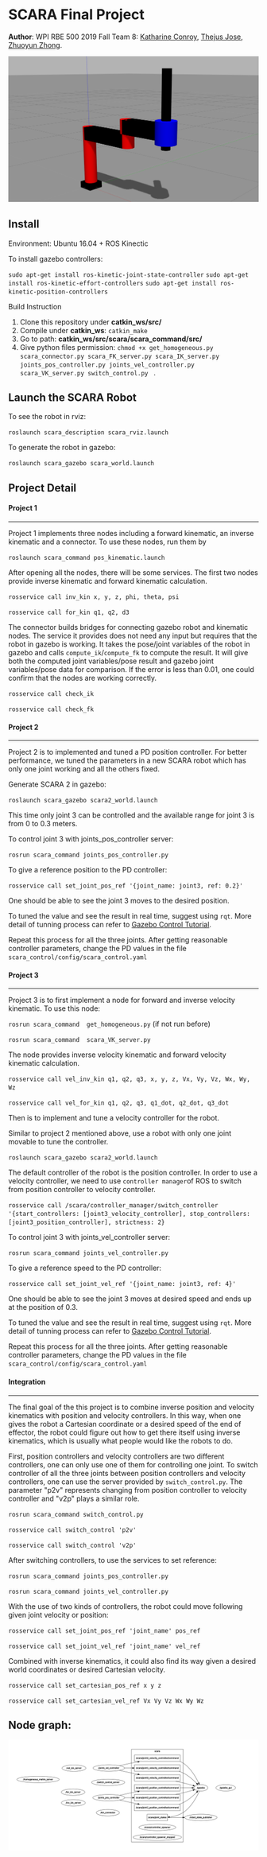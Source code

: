 # SCARA Final Project

**Author**:  WPI RBE 500 2019 Fall Team 8: [Katharine Conroy](https://github.com/KatConroy57), [Thejus Jose](https://github.com/thejose5), [Zhuoyun Zhong](https://github.com/joeyzhong90595).

![node_graph](demo/robot.png)

## Install

Environment: Ubuntu 16.04 + ROS Kinectic

To install gazebo controllers:

`sudo apt-get install ros-kinetic-joint-state-controller`
`sudo apt-get install ros-kinetic-effort-controllers`
`sudo apt-get install ros-kinetic-position-controllers`

Build Instruction

1. Clone this repository under **catkin_ws/src/**
2. Compile under **catkin_ws**: `catkin_make`
3. Go to path: **catkin_ws/src/scara/scara_command/src/**
4. Give python files permission: `chmod +x get_homogeneous.py scara_connector.py scara_FK_server.py scara_IK_server.py joints_pos_controller.py joints_vel_controller.py scara_VK_server.py switch_control.py ` .

## Launch the SCARA Robot

To see the robot in rviz:

`roslaunch scara_description scara_rviz.launch`

To generate the robot in gazebo:

`roslaunch scara_gazebo scara_world.launch`


## Project Detail

#### Project 1

---

Project 1 implements three nodes including a forward kinematic, an inverse kinematic and a connector. To use these nodes, run them by

`roslaunch scara_command pos_kinematic.launch`

After opening all the nodes, there will be some services. The first two nodes provide inverse kinematic and forward kinematic calculation.

`rosservice call inv_kin x, y, z, phi, theta, psi` 

`rosservice call for_kin q1, q2, d3 `

The connector builds bridges for connecting gazebo robot and kinematic nodes. The service it provides does not need any input but requires that the robot in gazebo is working. It takes the pose/joint variables of the robot in gazebo and calls `compute_ik`/`compute_fk` to compute the result. It will give both the computed joint variables/pose result and gazebo joint variables/pose data for comparison. If the error is less than 0.01, one could confirm that the nodes are working correctly.

`rosservice call check_ik` 

`rosservice call check_fk` 

#### Project 2

---

Project 2 is to implemented and tuned a PD position controller. For better performance, we tuned the parameters in a new SCARA robot which has only one joint working and all the others fixed.

Generate SCARA 2 in gazebo:

`roslaunch scara_gazebo scara2_world.launch`

This time only joint 3 can be controlled and the available range for joint 3 is from 0 to 0.3 meters.

To control joint 3 with joints_pos_controller server:

`rosrun scara_command joints_pos_controller.py`

To give a reference position to the PD controller:

`rosservice call set_joint_pos_ref '{joint_name: joint3, ref: 0.2}'`  

One should be able to see the joint 3 moves to the desired position.

To tuned the value and see the result in real time, suggest using `rqt`. More detail of tunning process can refer to [Gazebo Control Tutorial](http://gazebosim.org/tutorials?tut=ros_control).

Repeat this process for all the three joints. After getting reasonable controller parameters, change the PD values in the file `scara_control/config/scara_control.yaml`

#### Project 3

---

Project 3 is to first implement a node for forward and inverse velocity kinematic. To use this node:

`rosrun scara_command  get_homogeneous.py` (if not run before)

`rosrun scara_command  scara_VK_server.py`

The node provides inverse velocity kinematic and forward velocity kinematic calculation.

`rosservice call vel_inv_kin q1, q2, q3, x, y, z, Vx, Vy, Vz, Wx, Wy, Wz` 

`rosservice call vel_for_kin q1, q2, q3, q1_dot, q2_dot, q3_dot `

Then is to implement and tune a velocity controller for the robot.

Similar to project 2 mentioned above, use a robot with only one joint movable to tune the controller.

`roslaunch scara_gazebo scara2_world.launch`

The default controller of the robot is the position controller. In order to use a velocity controller, we need to use `controller manager`of ROS to switch from position controller to velocity controller.

`rosservice call /scara/controller_manager/switch_controller '{start_controllers: [joint3_velocity_controller], stop_controllers: [joint3_position_controller], strictness: 2}`

To control joint 3 with joints_vel_controller server:

`rosrun scara_command joints_vel_controller.py`

To give a reference speed to the PD controller:

`rosservice call set_joint_vel_ref '{joint_name: joint3, ref: 4}'`  

One should be able to see the joint 3 moves at desired speed and ends up at the position of 0.3.

To tuned the value and see the result in real time, suggest using `rqt`. More detail of tunning process can refer to [Gazebo Control Tutorial](http://gazebosim.org/tutorials?tut=ros_control).

Repeat this process for all the three joints. After getting reasonable controller parameters, change the PD values in the file `scara_control/config/scara_control.yaml`

#### Integration

---

The final goal of the this project is to combine inverse position and velocity kinematics with position and velocity controllers. In this way, when one gives the robot a Cartesian coordinate or a desired speed of the end of effector, the robot could figure out how to get there itself using inverse kinematics, which is usually what people would like the robots to do.

First, position controllers and velocity controllers are two different controllers, one can only use one of them for controlling one joint. To switch controller of all the three joints between position controllers and velocity controllers, one can use the server provided by `switch_control.py`. The parameter "p2v" represents changing from position controller to velocity controller and "v2p" plays a similar role.

`rosrun scara_command switch_control.py` 

`rosservice call switch_control 'p2v'` 

`rosservice call switch_control 'v2p'` 

After switching controllers, to use the services to set reference:

`rosrun scara_command joints_pos_controller.py`

`rosrun scara_command joints_vel_controller.py`

With the use of two kinds of controllers, the robot could move following given joint velocity or position:

`rosservice call set_joint_pos_ref 'joint_name' pos_ref` 

`rosservice call set_joint_vel_ref 'joint_name' vel_ref` 

Combined with inverse kinematics, it could also find its way given a desired world coordinates or desired Cartesian velocity.

`rosservice call set_cartesian_pos_ref x y z` 

`rosservice call set_cartesian_vel_ref Vx Vy Vz Wx Wy Wz` 

## Node graph:

![node_graph](demo/node_graph.png)
